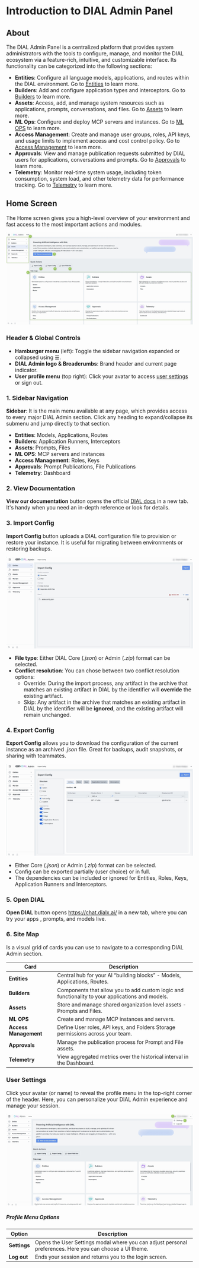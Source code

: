 # Introduction to DIAL Admin Panel

## About

The DIAL Admin Panel is a centralized platform that provides system administrators with the tools to configure, manage, and monitor the DIAL ecosystem via a feature-rich, intuitive, and customizable interface. Its functionality can be categorized into the following sections:

* **Entities**: Configure all language models, applications, and routes within the DIAL environment. Go to [Entities](/docs/platform/11.admin-panel/entities-models.md) to learn more.
* **Builders**: Add and configure application types and interceptors. Go to [Builders](/docs/platform/11.admin-panel/builders-application-runners.md) to learn more.
* **Assets**: Access, add, and manage system resources such as applications, prompts, conversations, and files. Go to [Assets](/docs/platform/11.admin-panel/assets-files.md) to learn more.
* **ML Ops**: Configure and deploy MCP servers and instances. Go to [ML OPS](/docs/platform/11.admin-panel/ml-ops-mcp-instances.md) to learn more.
* **Access Management**: Create and manage user groups, roles, API keys, and usage limits to implement access and cost control policy. Go to [Access Management](/docs/platform/11.admin-panel/access-management-roles.md) to learn more.
* **Approvals**: View and manage publication requests submitted by DIAL users for applications, conversations and prompts. Go to [Approvals](/docs/platform/11.admin-panel/approvals-file-publications.md) to learn more.
* **Telemetry**: Monitor real-time system usage, including token consumption, system load, and other telemetry data for performance tracking. Go to [Telemetry](/docs/platform/11.admin-panel/telemetry-dashboard.md) to learn more.

## Home Screen

The Home screen gives you a high-level overview of your environment and fast access to the most important actions and modules.

![img.png](img/img.png)

### Header & Global Controls

* **Hamburger menu** (left): Toggle the sidebar navigation expanded or collapsed using ☰.
* **DIAL Admin logo & Breadcrumbs**: Brand header and current page indicator.
* **User profile menu** (top right): Click your avatar to access [user settings](#user-settings) or sign out.

### 1. Sidebar Navigation

**Sidebar**: It is the main menu available at any page, which provides access to every major DIAL Admin section. Click any heading to expand/collapse its submenu and jump directly to that section.

* **Entities**: Models, Applications, Routes
* **Builders**: Application Runners, Interceptors
* **Assets**: Prompts, Files
* **ML OPS**: MCP servers and instances
* **Access Management**: Roles, Keys
* **Approvals**: Prompt Publications, File Publications
* **Telemetry**: Dashboard

### 2. View Documentation

**View our documentation** button opens the official [DIAL docs](https://docs.dialx.ai/) in a new tab. It's handy when you need an in-depth reference or look for details.

### 3. Import Config

**Import Config** button uploads a DIAL configuration file to provision or restore your instance. It is useful for migrating between environments or restoring backups.

![img.png](img/img_56.png)

* **File type**: Either DIAL Core (_.json_) or Admin (_.zip_) format can be selected.
* **Conflict resolution**: You can chose between two conflict resolution options:
  * Override: During the import process, any artifact in the archive that matches an existing artifact in DIAL by the identifier will **override** the existing artifact.
  * Skip: Any artifact in the archive that matches an existing artifact in DIAL by the identifier will be **ignored**, and the existing artifact will remain unchanged.

### 4. Export Config

**Export Config** allows you to download the configuration of the current instance as an archived *.json* file. Great for backups, audit snapshots, or sharing with teammates.

![img_1.png](img/img_57.png)

* Either Core (_.json_) or Admin (_.zip_) format can be selected.
* Config can be exported partially (user choice) or in full.
* The dependencies can be included or ignored for Entities, Roles, Keys, Application Runners and Interceptors. 

### 5. Open DIAL

**Open DIAL** button opens https://chat.dialx.ai/ in a new tab, where you can try your apps , prompts, and models live.

### 6. Site Map

Is a visual grid of cards you can use to navigate to a corresponding DIAL Admin section.

| Card                  | Description                                                                                      |
|-----------------------|--------------------------------------------------------------------------------------------------|
| **Entities**          | Central hub for your AI “building blocks” - Models, Applications, Routes.                        |
| **Builders**          | Components that allow you to add custom logic and functionality to your applications and models. |
| **Assets**            | Store and manage shared organization level assets - Prompts and Files.                           |
| **ML OPS**            | Create and manage MCP instances and servers.                           |
| **Access Management** | Define User roles, API keys, and Folders Storage permissions across your team.                   |
| **Approvals**         | Manage the publication process for Prompt and File assets.                                       |
| **Telemetry**         | View aggregated metrics over the historical interval in the Dashboard.                           |


### User Settings

Click your avatar (or name) to reveal the profile menu in the top-right corner of the header. Here, you can personalize your DIAL Admin experience and manage your session.

![img_1.png](img/img_1.png)

##### Profile Menu Options

| Option       | Description                                                              |
| ------------ | ------------------------------------------------------------------------ |
| **Settings** | Opens the User Settings modal where you can adjust personal preferences. Here you can choose a UI theme.|
| **Log out**  | Ends your session and returns you to the login screen.                   |



